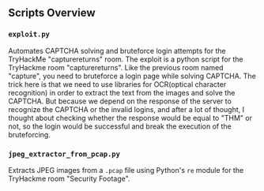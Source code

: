 ## Scripts Overview

### `exploit.py`
Automates CAPTCHA solving and bruteforce login attempts for the TryHackMe "capturereturns" room.
The exploit is a python script for the TryHackme room "capturereturns". Like the previous room named "capture", you need to bruteforce a login page while solving CAPTCHA. The trick here is that
we need to use libraries for OCR(optical character recognition) in order to extract the text from the images and solve the CAPTCHA. But because we depend on the response of the server to recognize 
the CAPTCHA or the invalid logins, and after a lot of thought, I thought about checking whether the response would be equal to "THM" or not, so the login would be successful and break the execution of the
bruteforcing.

### `jpeg_extractor_from_pcap.py`
Extracts JPEG images from a `.pcap` file using Python's `re` module for the TryHackme room "Security Footage".
